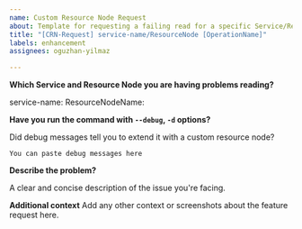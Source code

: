 ```yaml
---
name: Custom Resource Node Request
about: Template for requesting a failing read for a specific Service/ResourceNode
title: "[CRN-Request] service-name/ResourceNode [OperationName]"
labels: enhancement
assignees: oguzhan-yilmaz

---
```


**Which Service and Resource Node you are having problems reading?**

<!-- Write down the names as they appear on the balcony CLI -->
service-name: 
ResourceNodeName: 

**Have you run the command with `--debug`, `-d` options?**

Did debug messages tell you to extend it with a custom resource node? 


```
You can paste debug messages here
```

**Describe the problem?**

A clear and concise description of the issue you're facing.

**Additional context**
Add any other context or screenshots about the feature request here.
